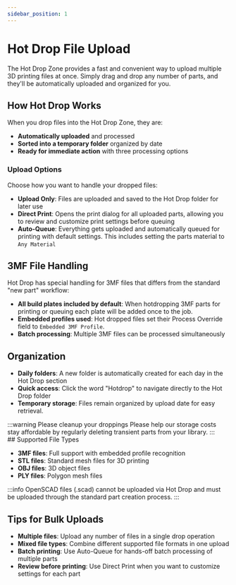 ```yaml
---
sidebar_position: 1
---
```


# Hot Drop File Upload

The Hot Drop Zone provides a fast and convenient way to upload multiple 3D printing files at once. Simply drag and drop any number of parts, and they'll be automatically uploaded and organized for you.

## How Hot Drop Works

When you drop files into the Hot Drop Zone, they are:
- **Automatically uploaded** and processed
- **Sorted into a temporary folder** organized by date
- **Ready for immediate action** with three processing options

### Upload Options

Choose how you want to handle your dropped files:

- **Upload Only**: Files are uploaded and saved to the Hot Drop folder for later use
- **Direct Print**: Opens the print dialog for all uploaded parts, allowing you to review and customize print settings before queuing
- **Auto-Queue**: Everything gets uploaded and automatically queued for printing with default settings.  This includes setting the parts material to `Any Material`

## 3MF File Handling

Hot Drop has special handling for 3MF files that differs from the standard "new part" workflow:

- **All build plates included by default**: When hotdropping 3MF parts for printing or queuing each plate will be added once to the job.  
- **Embedded profiles used**: Hot dropped files set their Process Override field to `Embedded 3MF Profile`.
- **Batch processing**: Multiple 3MF files can be processed simultaneously

## Organization

- **Daily folders**: A new folder is automatically created for each day in the Hot Drop section
- **Quick access**: Click the word "Hotdrop" to navigate directly to the Hot Drop folder
- **Temporary storage**: Files remain organized by upload date for easy retrieval.  
<div className="margin-left--md">
:::warning Please cleanup your droppings
Please help our storage costs stay affordable by regularly deleting transient parts from your library.
:::
</div>
## Supported File Types

- **3MF files**: Full support with embedded profile recognition
- **STL files**: Standard mesh files for 3D printing
- **OBJ files**: 3D object files
- **PLY files**: Polygon mesh files

:::info
OpenSCAD files (.scad) cannot be uploaded via Hot Drop and must be uploaded through the standard part creation process.
:::

## Tips for Bulk Uploads

- **Multiple files**: Upload any number of files in a single drop operation
- **Mixed file types**: Combine different supported file formats in one upload
- **Batch printing**: Use Auto-Queue for hands-off batch processing of multiple parts
- **Review before printing**: Use Direct Print when you want to customize settings for each part
